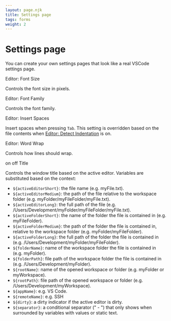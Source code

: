```yaml
---
layout: page.njk
title: Settings page
tags: forms
weight: 2
---
```


# Settings page

You can create your own settings pages that look like a real VSCode settings page.

<component-preview>
  <vscode-form-container>
    <vscode-form-group variant="settings-group">
      <vscode-label><span class="lightened">Editor:</span> Font Size</vscode-label>
      <vscode-form-helper>
        <p>Controls the font size in pixels.</p>
      </vscode-form-helper>
      <vscode-inputbox size-variant="narrow" value="14"></vscode-inputbox>
    </vscode-form-group>
    <vscode-form-group variant="settings-group">
      <vscode-label><span class="lightened">Editor:</span> Font Family</vscode-label>
      <vscode-form-helper>
        <p>Controls the font family.</p>
      </vscode-form-helper>
      <vscode-inputbox size-variant="wide" value="'JetBrains Mono', 'Fira Code', Consolas, 'Courier New', monospace"></vscode-inputbox>
    </vscode-form-group>
    <vscode-form-group variant="settings-group">
      <vscode-label><span class="lightened">Editor:</span> Insert Spaces</vscode-label>
      <vscode-checkbox><p>Insert spaces when pressing <code>Tab</code>. This setting is overridden based on the file contents when <a href="#" title="#editor.detectIndentation">Editor: Detect Indentation</a> is on.</p></vscode-checkbox>
    </vscode-form-group>
    <vscode-form-group variant="settings-group">
      <vscode-label><span class="lightened">Editor:</span> Word Wrap</vscode-label>
      <vscode-form-helper><p>Controls how lines should wrap.</p></vscode-form-helper>
      <vscode-single-select>
        <vscode-option>on</vscode-option>
        <vscode-option>off</vscode-option>
      </vscode-single-select>
    </vscode-form-group>
    <vscode-form-group variant="settings-group">
      <vscode-label>Title</vscode-label>
      <vscode-form-helper>
        <p>Controls the window title based on the active editor. Variables are substituted based on the context:</p>
        <ul>
          <li><code>${activeEditorShort}</code>: the file name (e.g. myFile.txt).</li>
          <li><code>${activeEditorMedium}</code>: the path of the file relative to the workspace folder (e.g. myFolder/myFileFolder/myFile.txt).</li>
          <li><code>${activeEditorLong}</code>: the full path of the file (e.g. /Users/Development/myFolder/myFileFolder/myFile.txt).</li>
          <li><code>${activeFolderShort}</code>: the name of the folder the file is contained in (e.g. myFileFolder).</li>
          <li><code>${activeFolderMedium}</code>: the path of the folder the file is contained in, relative to the workspace folder (e.g. myFolder/myFileFolder).</li>
          <li><code>${activeFolderLong}</code>: the full path of the folder the file is contained in (e.g. /Users/Development/myFolder/myFileFolder).</li>
          <li><code>${folderName}</code>: name of the workspace folder the file is contained in (e.g. myFolder).</li>
          <li><code>${folderPath}</code>: file path of the workspace folder the file is contained in (e.g. /Users/Development/myFolder).</li>
          <li><code>${rootName}</code>: name of the opened workspace or folder (e.g. myFolder or myWorkspace).</li>
          <li><code>${rootPath}</code>: file path of the opened workspace or folder (e.g. /Users/Development/myWorkspace).</li>
          <li><code>${appName}</code>: e.g. VS Code.</li>
          <li><code>${remoteName}</code>: e.g. SSH</li>
          <li><code>${dirty}</code>: a dirty indicator if the active editor is dirty.</li>
          <li><code>${separator}</code>: a conditional separator (" - ") that only shows when surrounded by variables with values or static text.</li>
        </ul>
      </vscode-form-helper>
      <vscode-inputbox class="wide"></vscode-inputbox>
    </vscode-form-group>
  </vscode-form-container>
</component-preview>